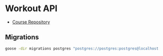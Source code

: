 # Workout API

- [Course Repository](https://github.com/Melkeydev/fem-project-live/tree/main)

## Migrations

```bash
goose -dir migrations postgres "postgres://postgres:postgres@localhost:5432/postgres?sslmode=disable" up
```